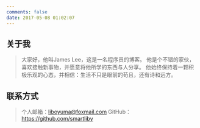 ```yaml
---
comments: false
date: 2017-05-08 01:02:07
---
```


## 关于我

> 大家好，他叫James Lee，这是一名程序员的博客。
> 他是个不错的家伙，喜欢接触新事物，并愿意将他所学的东西与人分享。
> 他始终保持着一颗积极乐观的心态，并相信：生活不只是眼前的苟且，还有诗和远方。

## 联系方式

> 个人邮箱：<liboyuma@foxmail.com>
> GitHub：<https://github.com/smartliby>
